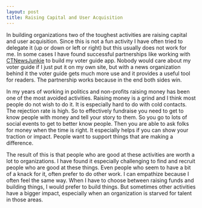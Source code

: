 ```yaml
---
layout: post
title: Raising Capital and User Acquisition
---
```

In building organizations two of the toughest activities are raising capital and user acquisition. Since this is not a fun activity I have often tried to delegate it (up or down or left or right) but this usually does not work for me. In some cases I have found successful partnerships like working with [CTNewsJunkie](https://www.ctnewsjunkie.com) to build my voter guide app. Nobody would care about my voter guide if I just put it on my own site, but with a news organization behind it the voter guide gets much more use and it provides a useful tool for readers. The partnership works because in the end both sides win.

In my years of working in politics and non-profits raising money has been one of the most avoided activities. Raising money is a grind and I think most people do not wish to do it. It is especially hard to do with cold contacts. The rejection rate is high. So to effectively fundraise you need to get to know people with money and tell your story to them. So you go to lots of social events to get to better know people. Then you are able to ask folks for money when the time is right. It especially helps if you can show your traction or impact. People want to support things that are making a difference.

The result of this is that people who are good at these activities are worth a lot to organizations. I have found it especially challenging to find and recruit people who are good at these things. Even people who seem to have a bit of a knack for it, often prefer to do other work. I can empathize because I often feel the same way. When I have to choose between raising funds and building things, I would prefer to build things. But sometimes other activities have a bigger impact, especially when an organization is starved for talent in those areas.
